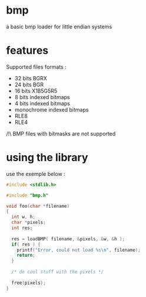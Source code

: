 # bmp
a basic bmp loader for little endian systems

# features
Supported files formats : 
 - 32 bits BGRX
 - 24 bits BGR
 - 16 bits X1B5G5R5
 - 8 bits indexed bitmaps
 - 4 bits indexed bitmaps
 - monochrome indexed bitmaps
 - RLE8
 - RLE4
 
/!\  BMP files with bitmasks are not supported
 
 # using the library
 
 use the exemple below :
 
 ```c
 #include <stdlib.h>
 
 #include "bmp.h"
 
 void foo(char *filename)
 {
   int w, h;
   char *pixels;
   int res;
   
   res = loadBMP( filename, &pixels, &w, &h );
   if( res ) {
     printf("Error, could not load %s\n", filename);
     return;
   }
   
   /* do cool stuff with the pixels */
   
   free(pixels);
 }
 ```

